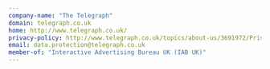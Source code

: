 ```yaml
---
company-name: "The Telegraph"
domain: telegraph.co.uk
home: http://www.telegraph.co.uk/
privacy-policy: http://www.telegraph.co.uk/topics/about-us/3691972/Privacy-and-Cookie-Policy.html
email: data.protection@telegraph.co.uk
member-of: "Interactive Advertising Bureau UK (IAB UK)"
---
```




